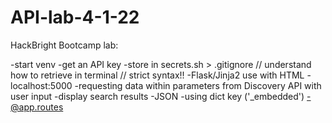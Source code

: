 # API-lab-4-1-22

HackBright Bootcamp lab:

-start venv
-get an API key
-store in secrets.sh > .gitignore // understand how to retrieve in terminal // strict syntax!!
-Flask/Jinja2 use with HTML
-localhost:5000
-requesting data within parameters from Discovery API with user input
-display search results
-JSON
-using dict key ('_embedded')
-@app.routes
